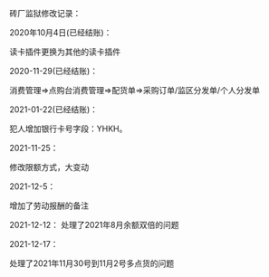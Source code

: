 砖厂监狱修改记录：



2020年10月4日(已经结账)：

读卡插件更换为其他的读卡插件





2020-11-29(已经结账)：

消费管理=>点购台消费管理=>配货单=>采购订单/监区分发单/个人分发单



2021-01-22(已经结账)：

犯人增加银行卡号字段：YHKH。



2021-11-25：

修改限额方式，大变动

2021-12-5：

增加了劳动报酬的备注

2021-12-12：
处理了2021年8月余额双倍的问题

2021-12-17：

处理了2021年11月30号到11月2号多点货的问题